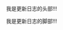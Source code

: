 我是更新日志的头部!!!

[comment]: # (!!!ChangelogHeaderDividerTag!!!)



[comment]: # (!!!ChangelogFooterDividerTag!!!)

我是更新日志的脚部!!!